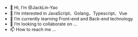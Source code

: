 - 👋 Hi, I’m @JackLin-Yao
- 👀 I’m interested in JavaScript、Golang、Typescript、Vue
- 🌱 I’m currently learning Front-end and Back-end technology
- 💞️ I’m looking to collaborate on ...
- 📫 How to reach me ...

<!---
JackLin-Yao/JackLin-Yao is a ✨ special ✨ repository because its `README.md` (this file) appears on your GitHub profile.
You can click the Preview link to take a look at your changes.
--->
